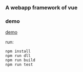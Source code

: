 ### A webapp framework of vue


### demo

[demo](https://plusice.github.io/vue-app/)

run:

```
npm install
npm run dll
npm run build
npm run test
```
